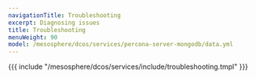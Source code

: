 ```yaml
---
navigationTitle: Troubleshooting
excerpt: Diagnosing issues
title: Troubleshooting
menuWeight: 90
model: /mesosphere/dcos/services/percona-server-mongodb/data.yml
---
```


{{{ include "/mesosphere/dcos/services/include/troubleshooting.tmpl" }}}
